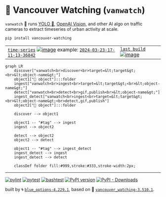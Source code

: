 # 🌈 Vancouver Watching (`vanwatch`)

`vanwatch` 🌈 runs [YOLO 🚀](https://github.com/ultralytics/ultralytics), [OpenAI Vision](https://github.com/kamangir/openai-commands/tree/main/openai_commands/vision), and other AI algo on traffic cameras to extract timeseries of urban activity at scale.


```bash
pip install vancouver-watching
```

|   |   |
| --- | --- |
| [`time-series`](https://kamangir-public.s3.ca-central-1.amazonaws.com/vanwatch-cache-2024-02-28-21-04-19-26236.tar.gz) [![image](https://kamangir-public.s3.ca-central-1.amazonaws.com/2024-01-06-20-39-46-73614/2024-01-06-20-39-46-73614-2X.gif?raw=true&random=yh0lqz5vtu30f8us)](https://kamangir-public.s3.ca-central-1.amazonaws.com/vanwatch-cache-2024-02-28-21-04-19-26236.tar.gz) example: [`2024-03-23-17-11-13-36842`](https://kamangir-public.s3.ca-central-1.amazonaws.com/2024-03-23-17-11-13-36842.tar.gz) | [`last build`](https://kamangir-public.s3.ca-central-1.amazonaws.com/test_vancouver_watching_ingest/animation.gif?raw=true&random=jqvfsh3tpgj2spis) [![image](https://kamangir-public.s3.ca-central-1.amazonaws.com/test_vancouver_watching_ingest/animation.gif?raw=true&random=hp9kkas3tehls95b)](https://kamangir-public.s3.ca-central-1.amazonaws.com/test_vancouver_watching_ingest/animation.gif?raw=true&random=jqvfsh3tpgj2spis)  |


```mermaid
graph LR
    discover["vanwatch<br>discover<br>target=&lt;target&gt;<br>&lt;object-name&gt;"]
    object1["📁 object"]:::folder
    ingest["vanwatch<br>ingest<br>target=&lt;target&gt;<br>&lt;object-name&gt;"]
    detect["vanwatch<br>detect<br>gif,publish<br>&lt;object-name&gt;"]
    ingest_detect["vanwatch<br>ingest<br>target=&lt;target&gt;<br>&lt;object-name&gt;<br>detect,gif,publish"]
    object2["📁 object"]:::folder

    discover --> object1

    object1 -- "#tag" --> ingest
    ingest --> object2

    detect --> object2
    object2 --> detect

    object1 -- "#tag" --> ingest_detect
    ingest_detect --> ingest
    ingest_detect --> detect

    classDef folder fill:#999,stroke:#333,stroke-width:2px;
```

---


[![pylint](https://github.com/kamangir/vancouver-watching/actions/workflows/pylint.yml/badge.svg)](https://github.com/kamangir/vancouver-watching/actions/workflows/pylint.yml) [![pytest](https://github.com/kamangir/vancouver-watching/actions/workflows/pytest.yml/badge.svg)](https://github.com/kamangir/vancouver-watching/actions/workflows/pytest.yml) [![bashtest](https://github.com/kamangir/vancouver-watching/actions/workflows/bashtest.yml/badge.svg)](https://github.com/kamangir/vancouver-watching/actions/workflows/bashtest.yml) [![PyPI version](https://img.shields.io/pypi/v/vancouver-watching.svg)](https://pypi.org/project/vancouver-watching/) [![PyPI - Downloads](https://img.shields.io/pypi/dd/vancouver-watching)](https://pypistats.org/packages/vancouver-watching)

built by 🌀 [`blue_options-4.229.1`](https://github.com/kamangir/awesome-bash-cli), based on 🌈 [`vancouver_watching-3.510.1`](https://github.com/kamangir/vancouver-watching).

